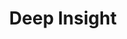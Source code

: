 ---
layout: firm_page
title: "Deep Insight"
id: "deepinsight.co.il"
permalink: "/deepinsightdeepinsight.co.il/"
website: "https://www.deepinsight.co.il"
offices: "Herzliya (Israel)"
investment_stages: "Series A, Series B, Series C"
portfolio_companies: "TriEye, Rapid, Ramon.Space, Aviv Scientific, Biond Biologics, Addionics, Bionaut, MediWound, Alpha Tau Medical, Magnus Metal, Exsilio, GreenEye"
portfolio_link: "https://www.deepinsight.co.il/#portfolio"
investment_markets: "Semiconductors, Bio Convergence, Future Robotics, Advanced Materials, Photonics, Quantum Technologies"
founded_year: "2021"
description: "Deep Insight is the first dedicated fund in Israel focused on deep tech opportunities across all stages. They invest in various sectors including semiconductors, bio convergence, and robotics, among others. Their stage-agnostic approach allows them to support companies throughout their growth journey."
linkedin: "https://www.linkedin.com/company/deep-insightfund"
twitter: ""
instagram: ""
team_page: "https://www.deepinsight.co.il/#team"
investor_type: "Venture Capital"
crunchbase: "https://www.crunchbase.com/organization/deep-insight-6269"
pitchbook: "https://pitchbook.com/profiles/investor/466794-28"

# SEO Optimization
meta_title: "Deep Insight - VC Firm - projectstartups.com"
meta_description: "Deep Insight, Deep Insight is the first dedicated fund in Israel focused on deep tech opportunities across all stages. They invest in various sectors including semi..."
meta_keywords: "Deep Insight, Semiconductors, Bio Convergence, Future Robotics, Advanced Materials, Photonics, Quantum Technologies, VC firm, venture capital, startup investor, projectstartups.com"
canonical_url: "https://vc.projectstartups.com/deepinsightdeepinsight.co.il/"
---